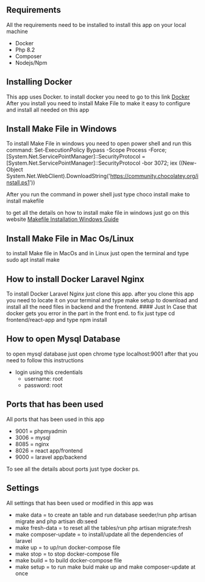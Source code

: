 
## Requirements
All the requirements need to be installed to install this app on your local machine

- Docker
- Php 8.2
- Composer
- Nodejs/Npm

## Installing Docker
This app uses Docker. to install docker you need to go to this link [Docker](https://www.docker.com/)
After you install  you need to install Make File to make it easy to configure and install all needed on this app

## Install Make File in Windows
To install Make File in windows you need to open power shell and run this command: Set-ExecutionPolicy Bypass -Scope Process -Force; [System.Net.ServicePointManager]::SecurityProtocol = [System.Net.ServicePointManager]::SecurityProtocol -bor 3072; iex ((New-Object System.Net.WebClient).DownloadString('https://community.chocolatey.org/install.ps1'))

After you run the command in power shell just type choco install make to install makefile

to get all the details on how to install make file in windows just go on this website [Makefile Installation Windows Guide ](https://earthly.dev/blog/makefiles-on-windows/)

## Install Make File in Mac Os/Linux
to install Make file in MacOs and in Linux just open the terminal and type sudo apt install make

## How to install Docker Laravel Nginx
To install Docker Laravel Nginx just clone this app. after you clone this app you need to locate it on your terminal and type make setup to download and install all the need files in backend and the frontend. #### Just In Case that docker gets you error in the part in the front end. to fix just type cd frontend/react-app and type npm install

## How to open Mysql Database
to open mysql database just open chrome type localhost:9001 after that you need to follow this instructions

- login using this credentials 
    - username: root
    - password: root

## Ports that has been used 
All ports that has been used in this app

- 9001 = phpmyadmin
- 3006 = mysql
- 8085 = nginx
- 8026 = react app/frontend
- 9000 = laravel app/backend

To see all the details about ports just type docker ps.

## Settings
All settings that has been used or modified in this app was

- make data = to create an table and run database seeder/run php artisan migrate and php artisan db:seed
- make fresh-data = to reset all the tables/run php artisan migrate:fresh
- make composer-update = to install/update all the dependencies of laravel
- make up = to up/run docker-compose file
- make stop = to stop docker-compose file
- make build = to build docker-compose file
- make setup = to run make buid make up and make composer-update at once




